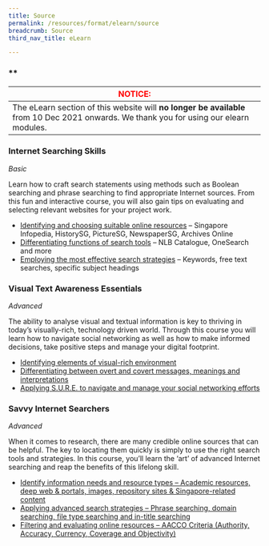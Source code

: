 ```yaml
---
title: Source
permalink: /resources/format/elearn/source
breadcrumb: Source
third_nav_title: eLearn

---
```


### **

| <font color="red">NOTICE:                                    |
| ------------------------------------------------------------ |
| The eLearn section of this website will **no longer be available** from 10 Dec 2021 onwards.  We thank you for using our elearn modules.</font> |

### **Internet Searching Skills** 

*Basic*

Learn how to craft search statements using methods such as Boolean searching and phrase searching to find appropriate Internet sources. From this fun and interactive course, you will also gain tips on evaluating and selecting relevant websites for your project work.

- [Identifying and choosing suitable online resources](http://www.nlb.gov.sg/sure-elearn/ISS/mod1/mobile/index.html) – Singapore Infopedia, HistorySG, PictureSG, NewspaperSG, Archives Online
- [Differentiating functions of search tools](http://www.nlb.gov.sg/sure-elearn/ISS/mod2/mobile/index.html) – NLB Catalogue, OneSearch and more
- [Employing the most effective search strategies](http://www.nlb.gov.sg/sure-elearn/ISS/mod3/index.html) – Keywords, free text searches, specific subject headings

### **Visual Text Awareness Essentials** 

*Advanced*

The ability to analyse visual and textual information is key to thriving in today’s visually-rich, technology driven world. Through this course you will learn how to navigate social networking as well as how to make informed decisions, take positive steps and manage your digital footprint.

- [Identifying elements of visual-rich environment](http://www.nlb.gov.sg/sure-elearn/VTAWE_topic1/index.html) 
- [Differentiating between overt and covert messages, meanings and interpretations](http://www.nlb.gov.sg/sure-elearn/VTAWE_topic2/index.html) 
- [Applying S.U.R.E. to navigate and manage your social networking efforts](http://www.nlb.gov.sg/sure-elearn/VTAWE_topic3/index.html) 

### **Savvy Internet Searchers** 

*Advanced*

When it comes to research, there are many credible online sources that can be helpful. The key to locating them quickly is simply to use the right search tools and strategies. In this course, you’ll learn the ‘art’ of advanced Internet searching and reap the benefits of this lifelong skill.

- [Identify information needs and resource types – Academic resources, deep web & portals, images, repository sites & Singapore-related content](http://www.nlb.gov.sg/sure-elearn/SIS/mod1/index.html) 
- [Applying advanced search strategies – Phrase searching, domain searching, file type searching and in-title searching](http://www.nlb.gov.sg/sure-elearn/SIS/mod2/index.html) 
- [Filtering and evaluating online resources – AACCO Criteria (Authority, Accuracy, Currency, Coverage and Objectivity)](http://www.nlb.gov.sg/sure-elearn/SIS/mod3/index.html) 


